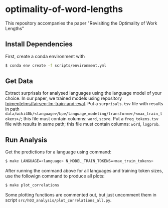 # optimality-of-word-lengths


This repository accompanies the paper "Revisiting the Optimality of Work Lengths"

## Install Dependencies

First, create a conda environment with
```bash
$ conda env create -f scripts/environment.yml
```

## Get Data

Extract surprisals for analysed languages using the language model of your choice. In our paper, we trained models using repository [tpimentelms/fairseq-lm-train-and-eval](https://github.com/tpimentelms/fairseq-lm-train-and-eval).
Put a `surprisals.tsv` file with results in path `data/wiki40b/<language>/bpe/language_modeling/transformer/<max_train_tokens>/`; this file must contain columns: `word`, `score`.
Put a `freq_tokens.tsv` file with results in same path; this file must contain columns: `word`, `logprob`.

## Run Analysis

Get  the predictions for a language using command:
```bash
$ make LANGUAGE=<language> N_MODEL_TRAIN_TOKENS=<max_train_tokens>
```

After running the command above for all languages and training token sizes, use the followign command to produce all plots:
```bash
$ make plot_correlations
```
Some plotting functions are commented out, but just uncomment them in script `src/h03_analysis/plot_correlations_all.py`.
